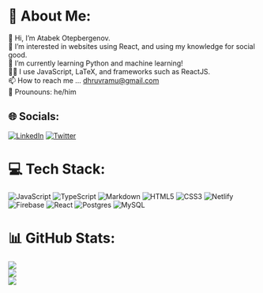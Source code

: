 # 🤺 About Me:
👋 Hi, I’m Atabek Otepbergenov.<br>👀 I’m interested in websites using React, and using my knowledge for social good. <br>🌱 I’m currently learning Python and machine learning! <br>🧑‍💻 I use JavaScript, LaTeX, and frameworks such as ReactJS.<br>📫 How to reach me ... dhruvramu@gmail.com<br>👦 Prounouns: he/him

## 🌐 Socials:
[![LinkedIn](https://img.shields.io/badge/LinkedIn-%230077B5.svg?logo=linkedin&logoColor=white)](https://linkedin.com/in/dhruv-ramu) [![Twitter](https://img.shields.io/badge/Twitter-%231DA1F2.svg?logo=Twitter&logoColor=white)](https://twitter.com/RamuDhruv) 

# 💻 Tech Stack:
![JavaScript](https://img.shields.io/badge/javascript-%23323330.svg?style=for-the-badge&logo=javascript&logoColor=%23F7DF1E) ![TypeScript](https://img.shields.io/badge/typescript-%23007ACC.svg?style=for-the-badge&logo=typescript&logoColor=white) ![Markdown](https://img.shields.io/badge/markdown-%23000000.svg?style=for-the-badge&logo=markdown&logoColor=white) ![HTML5](https://img.shields.io/badge/html5-%23E34F26.svg?style=for-the-badge&logo=html5&logoColor=white) ![CSS3](https://img.shields.io/badge/css3-%231572B6.svg?style=for-the-badge&logo=css3&logoColor=white) ![Netlify](https://img.shields.io/badge/netlify-%23000000.svg?style=for-the-badge&logo=netlify&logoColor=#00C7B7) ![Firebase](https://img.shields.io/badge/firebase-%23039BE5.svg?style=for-the-badge&logo=firebase) ![React](https://img.shields.io/badge/react-%2320232a.svg?style=for-the-badge&logo=react&logoColor=%2361DAFB) ![Postgres](https://img.shields.io/badge/postgres-%23316192.svg?style=for-the-badge&logo=postgresql&logoColor=white) ![MySQL](https://img.shields.io/badge/mysql-%2300f.svg?style=for-the-badge&logo=mysql&logoColor=white)
# 📊 GitHub Stats:
![](https://github-readme-stats.vercel.app/api?username=Dhruvsr&theme=tokyonight&hide_border=false&include_all_commits=false&count_private=false)<br/>
![](https://github-readme-streak-stats.herokuapp.com/?user=Dhruvsr&theme=tokyonight&hide_border=false)<br/>
![](https://github-readme-stats.vercel.app/api/top-langs/?username=Dhruvsr&theme=tokyonight&hide_border=false&include_all_commits=false&count_private=false&layout=compact)
